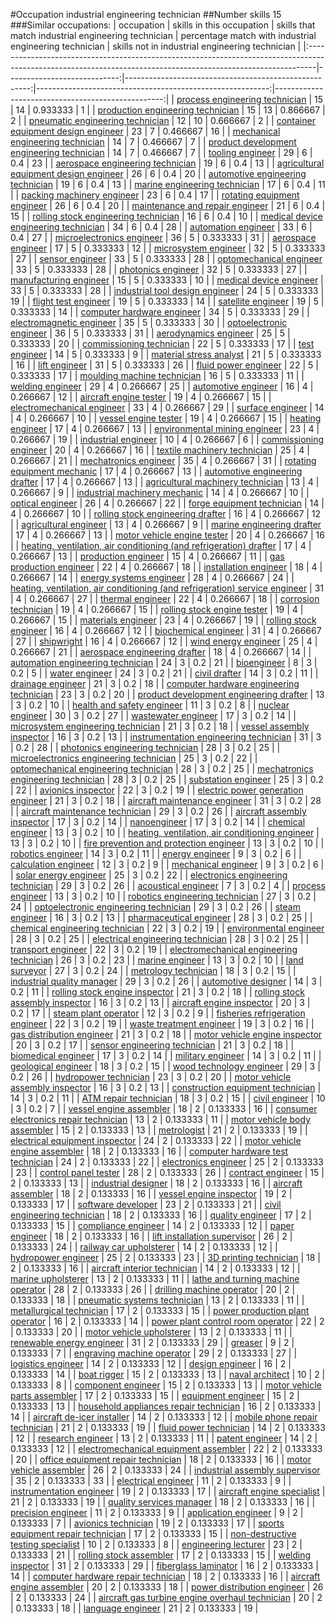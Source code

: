 #Occupation industrial engineering technician
##Number skills 15
###Similar occupations:
| occupation                                                                                                                                                    |   skills in this occupation |   skills that match industrial engineering technician |   percentage match with industrial engineering technician |   skills not in industrial engineering technician |
|:--------------------------------------------------------------------------------------------------------------------------------------------------------------|----------------------------:|------------------------------------------------------:|----------------------------------------------------------:|--------------------------------------------------:|
| [process engineering technician](process_engineering_technician.md)                                                                                           |                          15 |                                                    14 |                                                  0.933333 |                                                 1 |
| [production engineering technician](production_engineering_technician.md)                                                                                     |                          15 |                                                    13 |                                                  0.866667 |                                                 2 |
| [pneumatic engineering technician](pneumatic_engineering_technician.md)                                                                                       |                          12 |                                                    10 |                                                  0.666667 |                                                 2 |
| [container equipment design engineer](container_equipment_design_engineer.md)                                                                                 |                          23 |                                                     7 |                                                  0.466667 |                                                16 |
| [mechanical engineering technician](mechanical_engineering_technician.md)                                                                                     |                          14 |                                                     7 |                                                  0.466667 |                                                 7 |
| [product development engineering technician](product_development_engineering_technician.md)                                                                   |                          14 |                                                     7 |                                                  0.466667 |                                                 7 |
| [tooling engineer](tooling_engineer.md)                                                                                                                       |                          29 |                                                     6 |                                                  0.4      |                                                23 |
| [aerospace engineering technician](aerospace_engineering_technician.md)                                                                                       |                          19 |                                                     6 |                                                  0.4      |                                                13 |
| [agricultural equipment design engineer](agricultural_equipment_design_engineer.md)                                                                           |                          26 |                                                     6 |                                                  0.4      |                                                20 |
| [automotive engineering technician](automotive_engineering_technician.md)                                                                                     |                          19 |                                                     6 |                                                  0.4      |                                                13 |
| [marine engineering technician](marine_engineering_technician.md)                                                                                             |                          17 |                                                     6 |                                                  0.4      |                                                11 |
| [packing machinery engineer](packing_machinery_engineer.md)                                                                                                   |                          23 |                                                     6 |                                                  0.4      |                                                17 |
| [rotating equipment engineer](rotating_equipment_engineer.md)                                                                                                 |                          26 |                                                     6 |                                                  0.4      |                                                20 |
| [maintenance and repair engineer](maintenance_and_repair_engineer.md)                                                                                         |                          21 |                                                     6 |                                                  0.4      |                                                15 |
| [rolling stock engineering technician](rolling_stock_engineering_technician.md)                                                                               |                          16 |                                                     6 |                                                  0.4      |                                                10 |
| [medical device engineering technician](medical_device_engineering_technician.md)                                                                             |                          34 |                                                     6 |                                                  0.4      |                                                28 |
| [automation engineer](automation_engineer.md)                                                                                                                 |                          33 |                                                     6 |                                                  0.4      |                                                27 |
| [microelectronics engineer](microelectronics_engineer.md)                                                                                                     |                          36 |                                                     5 |                                                  0.333333 |                                                31 |
| [aerospace engineer](aerospace_engineer.md)                                                                                                                   |                          17 |                                                     5 |                                                  0.333333 |                                                12 |
| [microsystem engineer](microsystem_engineer.md)                                                                                                               |                          32 |                                                     5 |                                                  0.333333 |                                                27 |
| [sensor engineer](sensor_engineer.md)                                                                                                                         |                          33 |                                                     5 |                                                  0.333333 |                                                28 |
| [optomechanical engineer](optomechanical_engineer.md)                                                                                                         |                          33 |                                                     5 |                                                  0.333333 |                                                28 |
| [photonics engineer](photonics_engineer.md)                                                                                                                   |                          32 |                                                     5 |                                                  0.333333 |                                                27 |
| [manufacturing engineer](manufacturing_engineer.md)                                                                                                           |                          15 |                                                     5 |                                                  0.333333 |                                                10 |
| [medical device engineer](medical_device_engineer.md)                                                                                                         |                          33 |                                                     5 |                                                  0.333333 |                                                28 |
| [industrial tool design engineer](industrial_tool_design_engineer.md)                                                                                         |                          24 |                                                     5 |                                                  0.333333 |                                                19 |
| [flight test engineer](flight_test_engineer.md)                                                                                                               |                          19 |                                                     5 |                                                  0.333333 |                                                14 |
| [satellite engineer](satellite_engineer.md)                                                                                                                   |                          19 |                                                     5 |                                                  0.333333 |                                                14 |
| [computer hardware engineer](computer_hardware_engineer.md)                                                                                                   |                          34 |                                                     5 |                                                  0.333333 |                                                29 |
| [electromagnetic engineer](electromagnetic_engineer.md)                                                                                                       |                          35 |                                                     5 |                                                  0.333333 |                                                30 |
| [optoelectronic engineer](optoelectronic_engineer.md)                                                                                                         |                          36 |                                                     5 |                                                  0.333333 |                                                31 |
| [aerodynamics engineer](aerodynamics_engineer.md)                                                                                                             |                          25 |                                                     5 |                                                  0.333333 |                                                20 |
| [commissioning technician](commissioning_technician.md)                                                                                                       |                          22 |                                                     5 |                                                  0.333333 |                                                17 |
| [test engineer](test_engineer.md)                                                                                                                             |                          14 |                                                     5 |                                                  0.333333 |                                                 9 |
| [material stress analyst](material_stress_analyst.md)                                                                                                         |                          21 |                                                     5 |                                                  0.333333 |                                                16 |
| [lift engineer](lift_engineer.md)                                                                                                                             |                          31 |                                                     5 |                                                  0.333333 |                                                26 |
| [fluid power engineer](fluid_power_engineer.md)                                                                                                               |                          22 |                                                     5 |                                                  0.333333 |                                                17 |
| [moulding machine technician](moulding_machine_technician.md)                                                                                                 |                          16 |                                                     5 |                                                  0.333333 |                                                11 |
| [welding engineer](welding_engineer.md)                                                                                                                       |                          29 |                                                     4 |                                                  0.266667 |                                                25 |
| [automotive engineer](automotive_engineer.md)                                                                                                                 |                          16 |                                                     4 |                                                  0.266667 |                                                12 |
| [aircraft engine tester](aircraft_engine_tester.md)                                                                                                           |                          19 |                                                     4 |                                                  0.266667 |                                                15 |
| [electromechanical engineer](electromechanical_engineer.md)                                                                                                   |                          33 |                                                     4 |                                                  0.266667 |                                                29 |
| [surface engineer](surface_engineer.md)                                                                                                                       |                          14 |                                                     4 |                                                  0.266667 |                                                10 |
| [vessel engine tester](vessel_engine_tester.md)                                                                                                               |                          19 |                                                     4 |                                                  0.266667 |                                                15 |
| [heating engineer](heating_engineer.md)                                                                                                                       |                          17 |                                                     4 |                                                  0.266667 |                                                13 |
| [environmental mining engineer](environmental_mining_engineer.md)                                                                                             |                          23 |                                                     4 |                                                  0.266667 |                                                19 |
| [industrial engineer](industrial_engineer.md)                                                                                                                 |                          10 |                                                     4 |                                                  0.266667 |                                                 6 |
| [commissioning engineer](commissioning_engineer.md)                                                                                                           |                          20 |                                                     4 |                                                  0.266667 |                                                16 |
| [textile machinery technician](textile_machinery_technician.md)                                                                                               |                          25 |                                                     4 |                                                  0.266667 |                                                21 |
| [mechatronics engineer](mechatronics_engineer.md)                                                                                                             |                          35 |                                                     4 |                                                  0.266667 |                                                31 |
| [rotating equipment mechanic](rotating_equipment_mechanic.md)                                                                                                 |                          17 |                                                     4 |                                                  0.266667 |                                                13 |
| [automotive engineering drafter](automotive_engineering_drafter.md)                                                                                           |                          17 |                                                     4 |                                                  0.266667 |                                                13 |
| [agricultural machinery technician](agricultural_machinery_technician.md)                                                                                     |                          13 |                                                     4 |                                                  0.266667 |                                                 9 |
| [industrial machinery mechanic](industrial_machinery_mechanic.md)                                                                                             |                          14 |                                                     4 |                                                  0.266667 |                                                10 |
| [optical engineer](optical_engineer.md)                                                                                                                       |                          26 |                                                     4 |                                                  0.266667 |                                                22 |
| [forge equipment technician](forge_equipment_technician.md)                                                                                                   |                          14 |                                                     4 |                                                  0.266667 |                                                10 |
| [rolling stock engineering drafter](rolling_stock_engineering_drafter.md)                                                                                     |                          16 |                                                     4 |                                                  0.266667 |                                                12 |
| [agricultural engineer](agricultural_engineer.md)                                                                                                             |                          13 |                                                     4 |                                                  0.266667 |                                                 9 |
| [marine engineering drafter](marine_engineering_drafter.md)                                                                                                   |                          17 |                                                     4 |                                                  0.266667 |                                                13 |
| [motor vehicle engine tester](motor_vehicle_engine_tester.md)                                                                                                 |                          20 |                                                     4 |                                                  0.266667 |                                                16 |
| [heating, ventilation, air conditioning (and refrigeration) drafter](heating,_ventilation,_air_conditioning_(and_refrigeration)_drafter.md)                   |                          17 |                                                     4 |                                                  0.266667 |                                                13 |
| [production engineer](production_engineer.md)                                                                                                                 |                          15 |                                                     4 |                                                  0.266667 |                                                11 |
| [gas production engineer](gas_production_engineer.md)                                                                                                         |                          22 |                                                     4 |                                                  0.266667 |                                                18 |
| [installation engineer](installation_engineer.md)                                                                                                             |                          18 |                                                     4 |                                                  0.266667 |                                                14 |
| [energy systems engineer](energy_systems_engineer.md)                                                                                                         |                          28 |                                                     4 |                                                  0.266667 |                                                24 |
| [heating, ventilation, air conditioning (and refrigeration) service engineer](heating,_ventilation,_air_conditioning_(and_refrigeration)_service_engineer.md) |                          31 |                                                     4 |                                                  0.266667 |                                                27 |
| [thermal engineer](thermal_engineer.md)                                                                                                                       |                          22 |                                                     4 |                                                  0.266667 |                                                18 |
| [corrosion technician](corrosion_technician.md)                                                                                                               |                          19 |                                                     4 |                                                  0.266667 |                                                15 |
| [rolling stock engine tester](rolling_stock_engine_tester.md)                                                                                                 |                          19 |                                                     4 |                                                  0.266667 |                                                15 |
| [materials engineer](materials_engineer.md)                                                                                                                   |                          23 |                                                     4 |                                                  0.266667 |                                                19 |
| [rolling stock engineer](rolling_stock_engineer.md)                                                                                                           |                          16 |                                                     4 |                                                  0.266667 |                                                12 |
| [biochemical engineer](biochemical_engineer.md)                                                                                                               |                          31 |                                                     4 |                                                  0.266667 |                                                27 |
| [shipwright](shipwright.md)                                                                                                                                   |                          16 |                                                     4 |                                                  0.266667 |                                                12 |
| [wind energy engineer](wind_energy_engineer.md)                                                                                                               |                          25 |                                                     4 |                                                  0.266667 |                                                21 |
| [aerospace engineering drafter](aerospace_engineering_drafter.md)                                                                                             |                          18 |                                                     4 |                                                  0.266667 |                                                14 |
| [automation engineering technician](automation_engineering_technician.md)                                                                                     |                          24 |                                                     3 |                                                  0.2      |                                                21 |
| [bioengineer](bioengineer.md)                                                                                                                                 |                           8 |                                                     3 |                                                  0.2      |                                                 5 |
| [water engineer](water_engineer.md)                                                                                                                           |                          24 |                                                     3 |                                                  0.2      |                                                21 |
| [civil drafter](civil_drafter.md)                                                                                                                             |                          14 |                                                     3 |                                                  0.2      |                                                11 |
| [drainage engineer](drainage_engineer.md)                                                                                                                     |                          21 |                                                     3 |                                                  0.2      |                                                18 |
| [computer hardware engineering technician](computer_hardware_engineering_technician.md)                                                                       |                          23 |                                                     3 |                                                  0.2      |                                                20 |
| [product development engineering drafter](product_development_engineering_drafter.md)                                                                         |                          13 |                                                     3 |                                                  0.2      |                                                10 |
| [health and safety engineer](health_and_safety_engineer.md)                                                                                                   |                          11 |                                                     3 |                                                  0.2      |                                                 8 |
| [nuclear engineer](nuclear_engineer.md)                                                                                                                       |                          30 |                                                     3 |                                                  0.2      |                                                27 |
| [wastewater engineer](wastewater_engineer.md)                                                                                                                 |                          17 |                                                     3 |                                                  0.2      |                                                14 |
| [microsystem engineering technician](microsystem_engineering_technician.md)                                                                                   |                          21 |                                                     3 |                                                  0.2      |                                                18 |
| [vessel assembly inspector](vessel_assembly_inspector.md)                                                                                                     |                          16 |                                                     3 |                                                  0.2      |                                                13 |
| [instrumentation engineering technician](instrumentation_engineering_technician.md)                                                                           |                          31 |                                                     3 |                                                  0.2      |                                                28 |
| [photonics engineering technician](photonics_engineering_technician.md)                                                                                       |                          28 |                                                     3 |                                                  0.2      |                                                25 |
| [microelectronics engineering technician](microelectronics_engineering_technician.md)                                                                         |                          25 |                                                     3 |                                                  0.2      |                                                22 |
| [optomechanical engineering technician](optomechanical_engineering_technician.md)                                                                             |                          28 |                                                     3 |                                                  0.2      |                                                25 |
| [mechatronics engineering technician](mechatronics_engineering_technician.md)                                                                                 |                          28 |                                                     3 |                                                  0.2      |                                                25 |
| [substation engineer](substation_engineer.md)                                                                                                                 |                          25 |                                                     3 |                                                  0.2      |                                                22 |
| [avionics inspector](avionics_inspector.md)                                                                                                                   |                          22 |                                                     3 |                                                  0.2      |                                                19 |
| [electric power generation engineer](electric_power_generation_engineer.md)                                                                                   |                          21 |                                                     3 |                                                  0.2      |                                                18 |
| [aircraft maintenance engineer](aircraft_maintenance_engineer.md)                                                                                             |                          31 |                                                     3 |                                                  0.2      |                                                28 |
| [aircraft maintenance technician](aircraft_maintenance_technician.md)                                                                                         |                          29 |                                                     3 |                                                  0.2      |                                                26 |
| [aircraft assembly inspector](aircraft_assembly_inspector.md)                                                                                                 |                          17 |                                                     3 |                                                  0.2      |                                                14 |
| [nanoengineer](nanoengineer.md)                                                                                                                               |                          17 |                                                     3 |                                                  0.2      |                                                14 |
| [chemical engineer](chemical_engineer.md)                                                                                                                     |                          13 |                                                     3 |                                                  0.2      |                                                10 |
| [heating, ventilation, air conditioning engineer](heating,_ventilation,_air_conditioning_engineer.md)                                                         |                          13 |                                                     3 |                                                  0.2      |                                                10 |
| [fire prevention and protection engineer](fire_prevention_and_protection_engineer.md)                                                                         |                          13 |                                                     3 |                                                  0.2      |                                                10 |
| [robotics engineer](robotics_engineer.md)                                                                                                                     |                          14 |                                                     3 |                                                  0.2      |                                                11 |
| [energy engineer](energy_engineer.md)                                                                                                                         |                           9 |                                                     3 |                                                  0.2      |                                                 6 |
| [calculation engineer](calculation_engineer.md)                                                                                                               |                          12 |                                                     3 |                                                  0.2      |                                                 9 |
| [mechanical engineer](mechanical_engineer.md)                                                                                                                 |                           9 |                                                     3 |                                                  0.2      |                                                 6 |
| [solar energy engineer](solar_energy_engineer.md)                                                                                                             |                          25 |                                                     3 |                                                  0.2      |                                                22 |
| [electronics engineering technician](electronics_engineering_technician.md)                                                                                   |                          29 |                                                     3 |                                                  0.2      |                                                26 |
| [acoustical engineer](acoustical_engineer.md)                                                                                                                 |                           7 |                                                     3 |                                                  0.2      |                                                 4 |
| [process engineer](process_engineer.md)                                                                                                                       |                          13 |                                                     3 |                                                  0.2      |                                                10 |
| [robotics engineering technician](robotics_engineering_technician.md)                                                                                         |                          27 |                                                     3 |                                                  0.2      |                                                24 |
| [optoelectronic engineering technician](optoelectronic_engineering_technician.md)                                                                             |                          29 |                                                     3 |                                                  0.2      |                                                26 |
| [steam engineer](steam_engineer.md)                                                                                                                           |                          16 |                                                     3 |                                                  0.2      |                                                13 |
| [pharmaceutical engineer](pharmaceutical_engineer.md)                                                                                                         |                          28 |                                                     3 |                                                  0.2      |                                                25 |
| [chemical engineering technician](chemical_engineering_technician.md)                                                                                         |                          22 |                                                     3 |                                                  0.2      |                                                19 |
| [environmental engineer](environmental_engineer.md)                                                                                                           |                          28 |                                                     3 |                                                  0.2      |                                                25 |
| [electrical engineering technician](electrical_engineering_technician.md)                                                                                     |                          28 |                                                     3 |                                                  0.2      |                                                25 |
| [transport engineer](transport_engineer.md)                                                                                                                   |                          22 |                                                     3 |                                                  0.2      |                                                19 |
| [electromechanical engineering technician](electromechanical_engineering_technician.md)                                                                       |                          26 |                                                     3 |                                                  0.2      |                                                23 |
| [marine engineer](marine_engineer.md)                                                                                                                         |                          13 |                                                     3 |                                                  0.2      |                                                10 |
| [land surveyor](land_surveyor.md)                                                                                                                             |                          27 |                                                     3 |                                                  0.2      |                                                24 |
| [metrology technician](metrology_technician.md)                                                                                                               |                          18 |                                                     3 |                                                  0.2      |                                                15 |
| [industrial quality manager](industrial_quality_manager.md)                                                                                                   |                          29 |                                                     3 |                                                  0.2      |                                                26 |
| [automotive designer](automotive_designer.md)                                                                                                                 |                          14 |                                                     3 |                                                  0.2      |                                                11 |
| [rolling stock engine inspector](rolling_stock_engine_inspector.md)                                                                                           |                          21 |                                                     3 |                                                  0.2      |                                                18 |
| [rolling stock assembly inspector](rolling_stock_assembly_inspector.md)                                                                                       |                          16 |                                                     3 |                                                  0.2      |                                                13 |
| [aircraft engine inspector](aircraft_engine_inspector.md)                                                                                                     |                          20 |                                                     3 |                                                  0.2      |                                                17 |
| [steam plant operator](steam_plant_operator.md)                                                                                                               |                          12 |                                                     3 |                                                  0.2      |                                                 9 |
| [fisheries refrigeration engineer](fisheries_refrigeration_engineer.md)                                                                                       |                          22 |                                                     3 |                                                  0.2      |                                                19 |
| [waste treatment engineer](waste_treatment_engineer.md)                                                                                                       |                          19 |                                                     3 |                                                  0.2      |                                                16 |
| [gas distribution engineer](gas_distribution_engineer.md)                                                                                                     |                          21 |                                                     3 |                                                  0.2      |                                                18 |
| [motor vehicle engine inspector](motor_vehicle_engine_inspector.md)                                                                                           |                          20 |                                                     3 |                                                  0.2      |                                                17 |
| [sensor engineering technician](sensor_engineering_technician.md)                                                                                             |                          21 |                                                     3 |                                                  0.2      |                                                18 |
| [biomedical engineer](biomedical_engineer.md)                                                                                                                 |                          17 |                                                     3 |                                                  0.2      |                                                14 |
| [military engineer](military_engineer.md)                                                                                                                     |                          14 |                                                     3 |                                                  0.2      |                                                11 |
| [geological engineer](geological_engineer.md)                                                                                                                 |                          18 |                                                     3 |                                                  0.2      |                                                15 |
| [wood technology engineer](wood_technology_engineer.md)                                                                                                       |                          29 |                                                     3 |                                                  0.2      |                                                26 |
| [hydropower technician](hydropower_technician.md)                                                                                                             |                          23 |                                                     3 |                                                  0.2      |                                                20 |
| [motor vehicle assembly inspector](motor_vehicle_assembly_inspector.md)                                                                                       |                          16 |                                                     3 |                                                  0.2      |                                                13 |
| [construction equipment technician](construction_equipment_technician.md)                                                                                     |                          14 |                                                     3 |                                                  0.2      |                                                11 |
| [ATM repair technician](ATM_repair_technician.md)                                                                                                             |                          18 |                                                     3 |                                                  0.2      |                                                15 |
| [civil engineer](civil_engineer.md)                                                                                                                           |                          10 |                                                     3 |                                                  0.2      |                                                 7 |
| [vessel engine assembler](vessel_engine_assembler.md)                                                                                                         |                          18 |                                                     2 |                                                  0.133333 |                                                16 |
| [consumer electronics repair technician](consumer_electronics_repair_technician.md)                                                                           |                          13 |                                                     2 |                                                  0.133333 |                                                11 |
| [motor vehicle body assembler](motor_vehicle_body_assembler.md)                                                                                               |                          15 |                                                     2 |                                                  0.133333 |                                                13 |
| [metrologist](metrologist.md)                                                                                                                                 |                          21 |                                                     2 |                                                  0.133333 |                                                19 |
| [electrical equipment inspector](electrical_equipment_inspector.md)                                                                                           |                          24 |                                                     2 |                                                  0.133333 |                                                22 |
| [motor vehicle engine assembler](motor_vehicle_engine_assembler.md)                                                                                           |                          18 |                                                     2 |                                                  0.133333 |                                                16 |
| [computer hardware test technician](computer_hardware_test_technician.md)                                                                                     |                          24 |                                                     2 |                                                  0.133333 |                                                22 |
| [electronics engineer](electronics_engineer.md)                                                                                                               |                          25 |                                                     2 |                                                  0.133333 |                                                23 |
| [control panel tester](control_panel_tester.md)                                                                                                               |                          28 |                                                     2 |                                                  0.133333 |                                                26 |
| [contract engineer](contract_engineer.md)                                                                                                                     |                          15 |                                                     2 |                                                  0.133333 |                                                13 |
| [industrial designer](industrial_designer.md)                                                                                                                 |                          18 |                                                     2 |                                                  0.133333 |                                                16 |
| [aircraft assembler](aircraft_assembler.md)                                                                                                                   |                          18 |                                                     2 |                                                  0.133333 |                                                16 |
| [vessel engine inspector](vessel_engine_inspector.md)                                                                                                         |                          19 |                                                     2 |                                                  0.133333 |                                                17 |
| [software developer](software_developer.md)                                                                                                                   |                          23 |                                                     2 |                                                  0.133333 |                                                21 |
| [civil engineering technician](civil_engineering_technician.md)                                                                                               |                          18 |                                                     2 |                                                  0.133333 |                                                16 |
| [quality engineer](quality_engineer.md)                                                                                                                       |                          17 |                                                     2 |                                                  0.133333 |                                                15 |
| [compliance engineer](compliance_engineer.md)                                                                                                                 |                          14 |                                                     2 |                                                  0.133333 |                                                12 |
| [paper engineer](paper_engineer.md)                                                                                                                           |                          18 |                                                     2 |                                                  0.133333 |                                                16 |
| [lift installation supervisor](lift_installation_supervisor.md)                                                                                               |                          26 |                                                     2 |                                                  0.133333 |                                                24 |
| [railway car upholsterer](railway_car_upholsterer.md)                                                                                                         |                          14 |                                                     2 |                                                  0.133333 |                                                12 |
| [hydropower engineer](hydropower_engineer.md)                                                                                                                 |                          25 |                                                     2 |                                                  0.133333 |                                                23 |
| [3D printing technician](3D_printing_technician.md)                                                                                                           |                          18 |                                                     2 |                                                  0.133333 |                                                16 |
| [aircraft interior technician](aircraft_interior_technician.md)                                                                                               |                          14 |                                                     2 |                                                  0.133333 |                                                12 |
| [marine upholsterer](marine_upholsterer.md)                                                                                                                   |                          13 |                                                     2 |                                                  0.133333 |                                                11 |
| [lathe and turning machine operator](lathe_and_turning_machine_operator.md)                                                                                   |                          28 |                                                     2 |                                                  0.133333 |                                                26 |
| [drilling machine operator](drilling_machine_operator.md)                                                                                                     |                          20 |                                                     2 |                                                  0.133333 |                                                18 |
| [pneumatic systems technician](pneumatic_systems_technician.md)                                                                                               |                          13 |                                                     2 |                                                  0.133333 |                                                11 |
| [metallurgical technician](metallurgical_technician.md)                                                                                                       |                          17 |                                                     2 |                                                  0.133333 |                                                15 |
| [power production plant operator](power_production_plant_operator.md)                                                                                         |                          16 |                                                     2 |                                                  0.133333 |                                                14 |
| [power plant control room operator](power_plant_control_room_operator.md)                                                                                     |                          22 |                                                     2 |                                                  0.133333 |                                                20 |
| [motor vehicle upholsterer](motor_vehicle_upholsterer.md)                                                                                                     |                          13 |                                                     2 |                                                  0.133333 |                                                11 |
| [renewable energy engineer](renewable_energy_engineer.md)                                                                                                     |                          31 |                                                     2 |                                                  0.133333 |                                                29 |
| [greaser](greaser.md)                                                                                                                                         |                           9 |                                                     2 |                                                  0.133333 |                                                 7 |
| [engraving machine operator](engraving_machine_operator.md)                                                                                                   |                          29 |                                                     2 |                                                  0.133333 |                                                27 |
| [logistics engineer](logistics_engineer.md)                                                                                                                   |                          14 |                                                     2 |                                                  0.133333 |                                                12 |
| [design engineer](design_engineer.md)                                                                                                                         |                          16 |                                                     2 |                                                  0.133333 |                                                14 |
| [boat rigger](boat_rigger.md)                                                                                                                                 |                          15 |                                                     2 |                                                  0.133333 |                                                13 |
| [naval architect](naval_architect.md)                                                                                                                         |                          10 |                                                     2 |                                                  0.133333 |                                                 8 |
| [component engineer](component_engineer.md)                                                                                                                   |                          15 |                                                     2 |                                                  0.133333 |                                                13 |
| [motor vehicle parts assembler](motor_vehicle_parts_assembler.md)                                                                                             |                          17 |                                                     2 |                                                  0.133333 |                                                15 |
| [equipment engineer](equipment_engineer.md)                                                                                                                   |                          15 |                                                     2 |                                                  0.133333 |                                                13 |
| [household appliances repair technician](household_appliances_repair_technician.md)                                                                           |                          16 |                                                     2 |                                                  0.133333 |                                                14 |
| [aircraft de-icer installer](aircraft_de-icer_installer.md)                                                                                                   |                          14 |                                                     2 |                                                  0.133333 |                                                12 |
| [mobile phone repair technician](mobile_phone_repair_technician.md)                                                                                           |                          21 |                                                     2 |                                                  0.133333 |                                                19 |
| [fluid power technician](fluid_power_technician.md)                                                                                                           |                          14 |                                                     2 |                                                  0.133333 |                                                12 |
| [research engineer](research_engineer.md)                                                                                                                     |                          13 |                                                     2 |                                                  0.133333 |                                                11 |
| [patent engineer](patent_engineer.md)                                                                                                                         |                          14 |                                                     2 |                                                  0.133333 |                                                12 |
| [electromechanical equipment assembler](electromechanical_equipment_assembler.md)                                                                             |                          22 |                                                     2 |                                                  0.133333 |                                                20 |
| [office equipment repair technician](office_equipment_repair_technician.md)                                                                                   |                          18 |                                                     2 |                                                  0.133333 |                                                16 |
| [motor vehicle assembler](motor_vehicle_assembler.md)                                                                                                         |                          26 |                                                     2 |                                                  0.133333 |                                                24 |
| [industrial assembly supervisor](industrial_assembly_supervisor.md)                                                                                           |                          35 |                                                     2 |                                                  0.133333 |                                                33 |
| [electrical engineer](electrical_engineer.md)                                                                                                                 |                          11 |                                                     2 |                                                  0.133333 |                                                 9 |
| [instrumentation engineer](instrumentation_engineer.md)                                                                                                       |                          19 |                                                     2 |                                                  0.133333 |                                                17 |
| [aircraft engine specialist](aircraft_engine_specialist.md)                                                                                                   |                          21 |                                                     2 |                                                  0.133333 |                                                19 |
| [quality services manager](quality_services_manager.md)                                                                                                       |                          18 |                                                     2 |                                                  0.133333 |                                                16 |
| [precision engineer](precision_engineer.md)                                                                                                                   |                          11 |                                                     2 |                                                  0.133333 |                                                 9 |
| [application engineer](application_engineer.md)                                                                                                               |                           9 |                                                     2 |                                                  0.133333 |                                                 7 |
| [avionics technician](avionics_technician.md)                                                                                                                 |                          19 |                                                     2 |                                                  0.133333 |                                                17 |
| [sports equipment repair technician](sports_equipment_repair_technician.md)                                                                                   |                          17 |                                                     2 |                                                  0.133333 |                                                15 |
| [non-destructive testing specialist](non-destructive_testing_specialist.md)                                                                                   |                          10 |                                                     2 |                                                  0.133333 |                                                 8 |
| [engineering lecturer](engineering_lecturer.md)                                                                                                               |                          23 |                                                     2 |                                                  0.133333 |                                                21 |
| [rolling stock assembler](rolling_stock_assembler.md)                                                                                                         |                          17 |                                                     2 |                                                  0.133333 |                                                15 |
| [welding inspector](welding_inspector.md)                                                                                                                     |                          31 |                                                     2 |                                                  0.133333 |                                                29 |
| [fiberglass laminator](fiberglass_laminator.md)                                                                                                               |                          16 |                                                     2 |                                                  0.133333 |                                                14 |
| [computer hardware repair technician](computer_hardware_repair_technician.md)                                                                                 |                          18 |                                                     2 |                                                  0.133333 |                                                16 |
| [aircraft engine assembler](aircraft_engine_assembler.md)                                                                                                     |                          20 |                                                     2 |                                                  0.133333 |                                                18 |
| [power distribution engineer](power_distribution_engineer.md)                                                                                                 |                          26 |                                                     2 |                                                  0.133333 |                                                24 |
| [aircraft gas turbine engine overhaul technician](aircraft_gas_turbine_engine_overhaul_technician.md)                                                         |                          20 |                                                     2 |                                                  0.133333 |                                                18 |
| [language engineer](language_engineer.md)                                                                                                                     |                          21 |                                                     2 |                                                  0.133333 |                                                19 |
